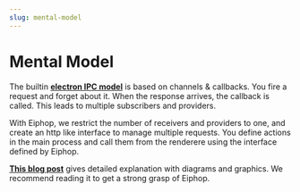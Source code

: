```yaml
---
slug: mental-model
---
```

# Mental Model

The builtin **[electron IPC model](https://electronjs.org/docs/api/ipc-main)** is based on channels & callbacks. You fire a request and forget about it. When the response arrives, the callback is called. This leads to multiple subscribers and providers. 

With Eiphop, we restrict the number of receivers and providers to one, and create an http like interface to manage multiple requests.
You define actions in the main process and call them from the renderere using the interface defined by Eiphop.

**[This blog post](https://medium.com/@shivekkhurana/introducing-eiphop-an-electron-ipc-wrapper-good-fit-for-react-apps-50de6826a47e)** gives detailed explanation with diagrams and graphics. We recommend reading it to get a strong grasp of Eiphop.